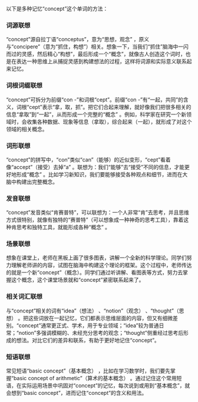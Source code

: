 以下是多种记忆“concept”这个单词的方法：

### 词源联想
“concept”源自拉丁语“conceptus”，意为“思想，观念” ，原义与“concipere”（意为“抓住，构想”）相关。想象一下，当我们“抓住”脑海中一闪而过的灵感，然后精心“构想”，最后形成一个“概念”，就像古人创造这个词时，也是在表达一种思维上从捕捉灵感到构建想法的过程，这样将词源和实际意义联系起来记忆。

### 词根词缀联想
“concept”可拆分为前缀“con -”和词根“cept”。前缀“con -”有“一起，共同”的含义，词根“cept”表示“拿，取，抓”。把它们合起来理解，就好像我们把很多相关的信息“拿取”到“一起”，从而形成一个完整的“概念” 。例如，科学家在研究一个新领域时，会收集各种数据、现象等信息（拿取），综合起来（一起），就形成了对这个领域的相关概念。

### 词形联想
“concept”的拼写中，“con”类似“can”（能够）的近似变形，“cept”看着像“accept”（接受）去掉“a” 。联想为：我们“能够”去“接受”不同的信息，才能更好地形成“概念” 。比如学习新知识，我们要能够接受各种观点和细节，进而在大脑中构建出完整概念。

### 发音联想
“concept”发音类似“肯赛普特”，可以联想为：一个人非常“肯”去思考，并且思维方式很特别，就像有独特的“赛普特”（可以想象成一种神奇的思考工具），靠着这种肯思考和独特工具，就能形成各种“概念” 。

### 场景联想
想象在课堂上，老师在黑板上画了很多图表，讲解一个全新的科学理论。同学们努力理解老师讲的内容，试图在脑海中构建这个理论的框架。这个过程中，老师传达的就是一个新“concept”（概念）。同学们通过听讲解、看图表等方式，努力去掌握这个概念，这个课堂场景就和“concept”紧密联系起来了。

### 相关词汇联想
与“concept”相关的词有“idea”（想法） 、“notion”（观念） 、“thought”（思想） 。把这些词放在一起记忆，它们都表示思维层面的内容，但又有细微差别。“concept”通常更正式、学术，用于专业领域；“idea”较为普通日常；“notion”多强调模糊的、未经充分思考的观念；“thought”侧重经过思考后形成的想法。对比它们的差异和联系，有助于更好地记住“concept”。

### 短语联想
常见短语“basic concept”（基本概念） ，比如在学习数学时，我们要先掌握“basic concept of arithmetic”（算术的基本概念） 。通过记住这个常用短语，在实际运用场景中巩固对“concept”的记忆，每次说到或用到“基本概念”，就会想到“basic concept”，进而记住“concept”的含义和用法。 